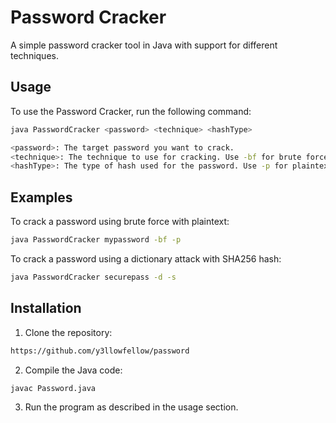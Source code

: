 # Password Cracker

A simple password cracker tool in Java with support for different techniques.

## Usage

To use the Password Cracker, run the following command:

```bash
java PasswordCracker <password> <technique> <hashType>

<password>: The target password you want to crack.
<technique>: The technique to use for cracking. Use -bf for brute force or -d for dictionary.
<hashType>: The type of hash used for the password. Use -p for plaintext, -m for MD5, -b for BCrypt, and -s for SHA256.
```

## Examples


To crack a password using brute force with plaintext:

```bash
java PasswordCracker mypassword -bf -p
```

To crack a password using a dictionary attack with SHA256 hash:
```bash
java PasswordCracker securepass -d -s
```

## Installation
1. Clone the repository:
```bash
https://github.com/y3llowfellow/password
```
2. Compile the Java code:
```bash
javac Password.java
```
3. Run the program as described in the usage section.